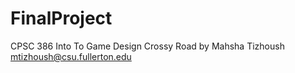 # FinalProject
CPSC 386 Into To Game Design
Crossy Road by Mahsha Tizhoush
mtizhoush@csu.fullerton.edu 
